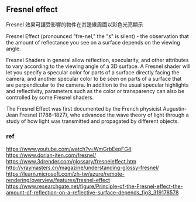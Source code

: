
## Fresnel effect

Fresnel 效果可讓受影響的物件在其邊緣周圍以彩色光亮顯示


Fresnel Effect (pronounced "fre-nel," the "s" is silent) - the observation that the amount of reflectance you see on a surface depends on the viewing angle. 


Fresnel Shaders in general allow reflection, specularity, and other attributes to vary according to the viewing angle of a 3D surface.  A Fresnel shader will let you specify a specular color for parts of a surface directly facing the camera, and another specular color to be seen on parts of a surface that are perpendicular to the camera. In addition to the usual specular highlights and reflectivity, parameters such as the color or transparency can also be controlled by some Fresnel shaders.

The Fresnel Effect was first documented by the French physicist Augustin-Jean Fresnel (1788-1827), who advanced the wave theory of light through a study of how light was transmitted and propagated by different objects.



### ref 
https://www.youtube.com/watch?v=WmGrbEepFG4 \
https://www.dorian-iten.com/fresnel/ \
https://www.3drender.com/glossary/fresneleffect.htm \
http://vraymasters.cn/magazine/understanding-glossy-fresnel/ \
https://learn.microsoft.com/zh-tw/azure/remote-rendering/overview/features/fresnel-effect \
https://www.researchgate.net/figure/Principle-of-the-Fresnel-effect-the-amount-of-reflection-on-a-reflective-surface-depends_fig3_319178578




